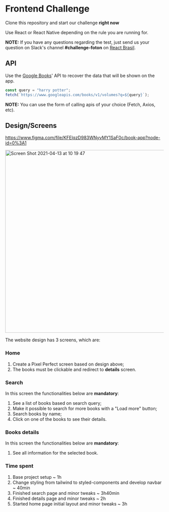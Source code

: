 # Frontend Challenge

Clone this repository and start our challenge **right now**

Use React or React Native depending on the rule you are running for.

**NOTE:** If you have any questions regarding the test, just send us your question on Slack's channel **#challenge-foton** on [React Brasil](https://react-brasil-slack.herokuapp.com/).

## API

Use the [Google Books](https://developers.google.com/books/docs/v1/using)' API to recover the data that will be shown on the app.

```js
const query = "harry potter";
fetch(`https://www.googleapis.com/books/v1/volumes?q=${query}`);
```

**NOTE:** You can use the form of calling apis of your choice (Fetch, Axios, etc).

## Design/Screens

https://www.figma.com/file/KFElqzD983WNyvMY1SaF0c/book-app?node-id=0%3A1

<img width="581" alt="Screen Shot 2021-04-13 at 10 19 47" src="https://user-images.githubusercontent.com/13947203/114559257-eb55ad00-9c41-11eb-9617-4e7627cc373e.png">

The website design has 3 screens, which are:

### Home

1. Create a Pixel Perfect screen based on design above;
2. The books must be clickable and redirect to **details** screen.

### Search

In this screen the functionalities below are **mandatory**:

1. See a list of books based on search query;
2. Make it possible to search for more books with a "Load more" button;
3. Search books by name;
4. Click on one of the books to see their details.

### Books details

In this screen the functionalities below are **mandatory**:

1. See all information for the selected book.

### Time spent

1. Base project setup ~ 1h
2. Change styling from tailwind to styled-components and develop navbar ~ 40min
3. Finished search page and minor tweaks ~ 3h40min
4. Finished details page and minor tweaks ~ 2h
5. Started home page initial layout and minor tweaks ~ 3h

